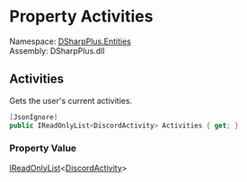 # Property Activities

Namespace: [DSharpPlus.Entities](DSharpPlus.Entities.md)  
Assembly: DSharpPlus.dll

## <a id="DSharpPlus_Entities_DiscordPresence_Activities"></a>Activities

Gets the user's current activities.

```csharp
[JsonIgnore]
public IReadOnlyList<DiscordActivity> Activities { get; }
```

### Property Value

[IReadOnlyList](https://learn.microsoft.com/dotnet/api/system.collections.generic.ireadonlylist\-1)<[DiscordActivity](DSharpPlus.Entities.DiscordActivity.md)\>

